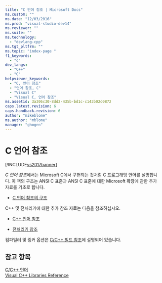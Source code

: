 ```yaml
---
title: "C 언어 참조 | Microsoft Docs"
ms.custom: ""
ms.date: "12/03/2016"
ms.prod: "visual-studio-dev14"
ms.reviewer: ""
ms.suite: ""
ms.technology: 
  - "devlang-cpp"
ms.tgt_pltfrm: ""
ms.topic: "index-page "
f1_keywords: 
  - "c"
dev_langs: 
  - "C++"
  - "C"
helpviewer_keywords: 
  - "C, 언어 참조"
  - "언어 참조, C"
  - "Visual C"
  - "Visual C, 언어 참조"
ms.assetid: 3a306c30-8dd2-435b-bd1c-c143b02c0872
caps.latest.revision: 6
caps.handback.revision: 6
author: "mikeblome"
ms.author: "mblome"
manager: "ghogen"
---
```

# C 언어 참조
[!INCLUDE[vs2017banner](../assembler/inline/includes/vs2017banner.md)]

*C 언어 참조*에서는 Microsoft C에서 구현되는 것처럼 C 프로그래밍 언어를 설명합니다.  이 책의 구조는 ANSI C 표준과 ANSI C 표준에 대한 Microsoft 확장에 관한 추가 자료를 기초로 합니다.  
  
-   [C 언어 참조의 구조](../c-language/organization-of-the-c-language-reference.md)  
  
 C\+\+ 및 전처리기에 대한 추가 참조 자료는 다음을 참조하십시오.  
  
-   [C\+\+ 언어 참조](../cpp/cpp-language-reference.md)  
  
-   [전처리기 참조](../preprocessor/c-cpp-preprocessor-reference.md)  
  
 컴파일러 및 링커 옵션은 [C\/C\+\+ 빌드 참조](../build/reference/c-cpp-building-reference.md)에 설명되어 있습니다.  
  
## 참고 항목  
 [C\/C\+\+ 언어](../misc/c-cpp-languages.md)   
 [Visual C\+\+ Libraries Reference](http://msdn.microsoft.com/ko-kr/fec23c40-10c0-4857-9cdc-33a3b99b30ae)